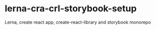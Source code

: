 # lerna-cra-crl-storybook-setup
Lerna, create react app, create-react-library and storybook monorepo
